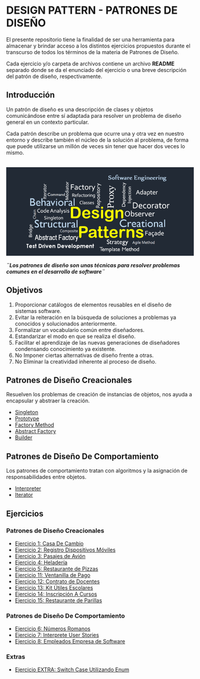 # DESIGN PATTERN - PATRONES DE DISEÑO
El presente repositorio tiene la finalidad de ser una herramienta para almacenar y brindar acceso a los distintos ejercicios propuestos durante el transcurso de todos los términos de la materia de Patrones de Diseño.

Cada ejercicio y/o carpeta de archivos contiene un archivo **README** separado donde se da el enunciado del ejercicio o una breve descripción del patrón de diseño, respectivamente.

## Introducción
Un patrón de diseño es una descripción de clases y objetos comunicándose entre sí adaptada para resolver un problema de diseño general en un contexto particular.

Cada patrón describe un problema que ocurre una y otra vez en nuestro entorno y describe también el núcleo de la solución al problema, de forma que puede utilizarse un millón de veces sin tener que hacer dos veces lo mismo.</br>
 </br>
 <p align="center">
    <img src="https://github.com/AleS900/prueba/blob/master/assets/1_nwakpRp_GabhICWPNw5VDQ.png" />
 </p>

 ***¨Los patrones de diseño son unas técnicas para resolver problemas comunes en el desarrollo de software¨***</br>

## Objetivos
1. Proporcionar catálogos de elementos reusables en el diseño de sistemas software.
2. Evitar la reiteración en la búsqueda de soluciones a problemas ya conocidos y solucionados anteriormente.
3. Formalizar un vocabulario común entre diseñadores.
4. Estandarizar el modo en que se realiza el diseño.
5. Facilitar el aprendizaje de las nuevas generaciones de diseñadores condensando conocimiento ya existente.
6. No Imponer ciertas alternativas de diseño frente a otras.
7. No Eliminar la creatividad inherente al proceso de diseño.</br>

## Patrones de Diseño Creacionales
Resuelven los problemas de creación de instancias de objetos, nos ayuda a encapsular y
abstraer la creación.

-  [Singleton](https://github.com/AleS900/Design_Patterns/tree/main/src/main/java/singleton)
-  [Prototype](https://github.com/AleS900/Design_Patterns/tree/main/src/main/java/prototype)
-  [Factory Method](https://github.com/AleS900/Design_Patterns/tree/main/src/main/java/factoryMethod)
-  [Abstract Factory](https://github.com/AleS900/Design_Patterns/tree/main/src/main/java/abstractFactory)
-  [Builder](https://github.com/AleS900/Design_Patterns/tree/main/src/main/java/builder)

## Patrones de Diseño De Comportamiento
Los patrones de comportamiento tratan con algoritmos y la asignación de responsabilidades entre objetos.
-  [Interpreter](https://github.com/AleS900/Design_Patterns/tree/main/src/main/java/interpreter)
-  [Iterator](https://github.com/AleS900/Design_Patterns/tree/main/src/main/java/iterator)

## Ejercicios
### Patrones de Diseño Creacionales
-  [Ejercicio 1: Casa De Cambio](https://github.com/AleS900/Design_Patterns/tree/main/src/main/java/singleton/e1_casa_de_cambios)
-  [Ejercicio 2: Registro Dispositivos Móviles ](https://github.com/AleS900/Design_Patterns/tree/main/src/main/java/prototype/e2_celulares)
-  [Ejercicio 3: Pasajes de Avión](https://github.com/AleS900/Design_Patterns/tree/main/src/main/java/factoryMethod/e3_pasajes_aerolinea)
-  [Ejercicio 4: Heladería](https://github.com/AleS900/Design_Patterns/tree/main/src/main/java/abstractFactory/e4_heladeria)
-  [Ejercicio 5: Restaurante de Pizzas](https://github.com/AleS900/Design_Patterns/tree/main/src/main/java/builder/e5_restaurante_de_pizzas)
-  [Ejercicio 11: Ventanilla de Pago](https://github.com/AleS900/Design_Patterns/tree/main/src/main/java/singleton/e11_ventanilla_de_pago)
-  [Ejercicio 12: Contrato de Docentes](https://github.com/AleS900/Design_Patterns/tree/main/src/main/java/prototype/e12_contrato_de_docentes)
-  [Ejercicio 13: Kit Útiles Escolares](https://github.com/AleS900/Design_Patterns/tree/main/src/main/java/factoryMethod/e13_kit_utiles_escolares)
-  [Ejercicio 14: Inscripción A Cursos](https://github.com/AleS900/Design_Patterns/tree/main/src/main/java/abstractFactory/e14_inscripcion_a_cursos)
-  [Ejercicio 15: Restaurante de Parillas](https://github.com/AleS900/Design_Patterns/tree/main/src/main/java/builder/e10_restaurante_de_parrillas)

### Patrones de Diseño De Comportamiento
-  [Ejercicio 6: Números Romanos](https://github.com/AleS900/Design_Patterns/tree/main/src/main/java/interpreter/e6_numeros_romanos)
-  [Ejercicio 7: Interprete User Stories](https://github.com/AleS900/Design_Patterns/tree/main/src/main/java/interpreter/e7_interprete_user_stories)
-  [Ejercicio 8: Empleados Empresa de Software](https://github.com/AleS900/Design_Patterns/tree/main/src/main/java/iterator/e8_empresa_de_software)

### Extras
-  [Ejercicio EXTRA: Switch Case Utilizando Enum](https://github.com/AleS900/Design_Patterns/blob/main/src/main/java/Extras/Switch_Enum.java)

